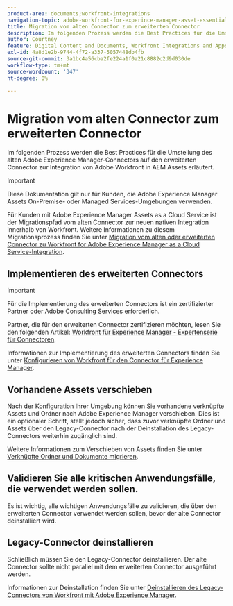 ```yaml
---
product-area: documents;workfront-integrations
navigation-topic: adobe-workfront-for-experince-manager-asset-essentials
title: Migration vom alten Connector zum erweiterten Connector
description: Im folgenden Prozess werden die Best Practices für die Umstellung des alten Adobe Experience Manager-Connectors auf den erweiterten Connector zur Integration von Adobe Workfront in AEM Assets erläutert.
author: Courtney
feature: Digital Content and Documents, Workfront Integrations and Apps
exl-id: 4a8d1e2b-9744-4f72-a337-5057448db4fb
source-git-commit: 3a1bc4a56cba2fe224a1f0a21c8882c2d9d030de
workflow-type: tm+mt
source-wordcount: '347'
ht-degree: 0%

---
```


# Migration vom alten Connector zum erweiterten Connector

Im folgenden Prozess werden die Best Practices für die Umstellung des alten Adobe Experience Manager-Connectors auf den erweiterten Connector zur Integration von Adobe Workfront in AEM Assets erläutert.

>[!IMPORTANT]
>
>Diese Dokumentation gilt nur für Kunden, die Adobe Experience Manager Assets On-Premise- oder Managed Services-Umgebungen verwenden.


Für Kunden mit Adobe Experience Manager Assets as a Cloud Service ist der Migrationspfad vom alten Connector zur neuen nativen Integration innerhalb von Workfront. Weitere Informationen zu diesem Migrationsprozess finden Sie unter [Migration vom alten oder erweiterten Connector zu Workfront for Adobe Experience Manager as a Cloud Service-Integration](/help/quicksilver/documents/workfront-and-experience-manager-integrations/legacy-enhanced-connector-migration/migrate-from-legacy-enhanced-connectors.md).

## Implementieren des erweiterten Connectors

>[!IMPORTANT]
>
>Für die Implementierung des erweiterten Connectors ist ein zertifizierter Partner oder Adobe Consulting Services erforderlich.
>
> Partner, die für den erweiterten Connector zertifizieren möchten, lesen Sie den folgenden Artikel: [Workfront für Experience Manager - Expertenserie für Connectoren](https://experienceleague.adobe.com/docs/experience-manager-learn/assets/workfront/enhanced-connector/aem-experts-series/overview.html?lang=en).

Informationen zur Implementierung des erweiterten Connectors finden Sie unter [Konfigurieren von Workfront für den Connector für Experience Manager](https://experienceleague.adobe.com/docs/experience-manager-65/assets/integrations/workfront-connector-configure.html?lang=en).


## Vorhandene Assets verschieben

Nach der Konfiguration Ihrer Umgebung können Sie vorhandene verknüpfte Assets und Ordner nach Adobe Experience Manager verschieben. Dies ist ein optionaler Schritt, stellt jedoch sicher, dass zuvor verknüpfte Ordner und Assets über den Legacy-Connector nach der Deinstallation des Legacy-Connectors weiterhin zugänglich sind.

Weitere Informationen zum Verschieben von Assets finden Sie unter [Verknüpfte Ordner und Dokumente migrieren](/help/quicksilver/documents/workfront-and-experience-manager-integrations/legacy-enhanced-connector-migration/workfront-document-link-updates.md).

## Validieren Sie alle kritischen Anwendungsfälle, die verwendet werden sollen.

Es ist wichtig, alle wichtigen Anwendungsfälle zu validieren, die über den erweiterten Connector verwendet werden sollen, bevor der alte Connector deinstalliert wird.

## Legacy-Connector deinstallieren

Schließlich müssen Sie den Legacy-Connector deinstallieren. Der alte Connector sollte nicht parallel mit dem erweiterten Connector ausgeführt werden.

Informationen zur Deinstallation finden Sie unter [Deinstallieren des Legacy-Connectors von Workfront mit Adobe Experience Manager](/help/quicksilver/documents/workfront-and-experience-manager-integrations/legacy-enhanced-connector-migration/uninstall-legacy-connector.md).
